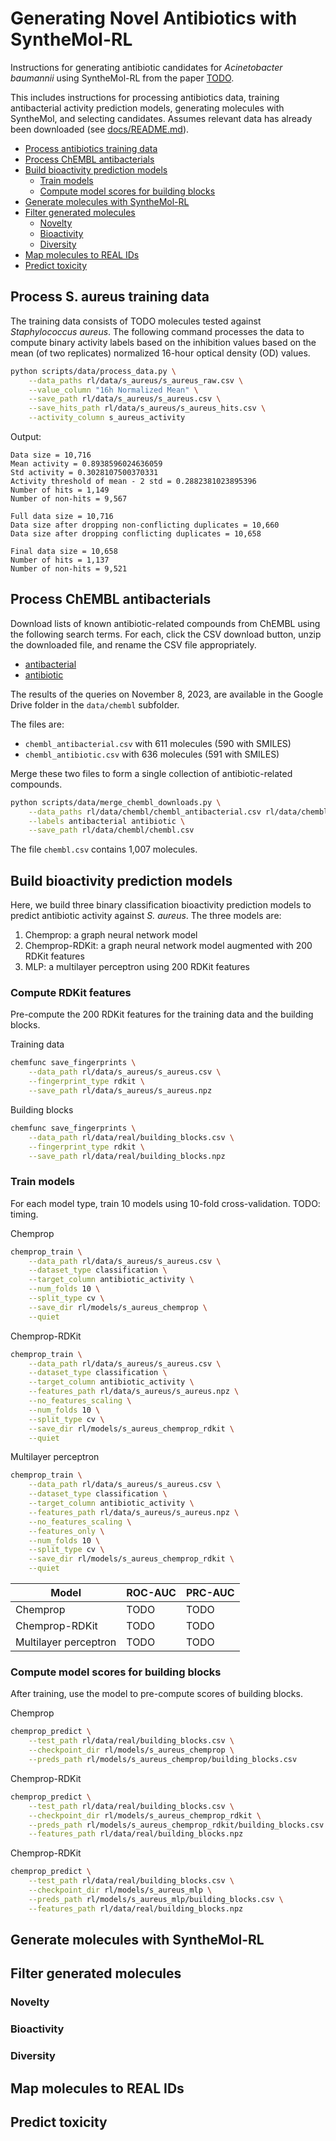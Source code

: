 # Generating Novel Antibiotics with SyntheMol-RL

Instructions for generating antibiotic candidates for _Acinetobacter baumannii_ using SyntheMol-RL from the paper [TODO](TODO).

This includes instructions for processing antibiotics data, training antibacterial activity prediction models, generating molecules with SyntheMol, and selecting candidates. Assumes relevant data has already been downloaded (see [docs/README.md](README.md)).

- [Process antibiotics training data](#process-antibiotics-training-data)
- [Process ChEMBL antibacterials](#process-chembl-antibacterials)
- [Build bioactivity prediction models](#build-bioactivity-prediction-models)
  * [Train models](#train-models)
  * [Compute model scores for building blocks](#compute-model-scores-for-building-blocks)
- [Generate molecules with SyntheMol-RL](#generate-molecules-with-synthemol-rl)
- [Filter generated molecules](#filter-generated-molecules)
  * [Novelty](#novelty)
  * [Bioactivity](#bioactivity)
  * [Diversity](#diversity)
- [Map molecules to REAL IDs](#map-molecules-to-real-ids)
- [Predict toxicity](#predict-toxicity)


## Process S. aureus training data

The training data consists of TODO molecules tested against _Staphylococcus aureus_. The following command processes the data to compute binary activity labels based on the inhibition values based on the mean (of two replicates) normalized 16-hour optical density (OD) values.

```bash
python scripts/data/process_data.py \
    --data_paths rl/data/s_aureus/s_aureus_raw.csv \
    --value_column "16h Normalized Mean" \
    --save_path rl/data/s_aureus/s_aureus.csv \
    --save_hits_path rl/data/s_aureus/s_aureus_hits.csv \
    --activity_column s_aureus_activity
```

Output:
```
Data size = 10,716
Mean activity = 0.8938596024636059
Std activity = 0.3028107500370331
Activity threshold of mean - 2 std = 0.2882381023895396
Number of hits = 1,149
Number of non-hits = 9,567

Full data size = 10,716
Data size after dropping non-conflicting duplicates = 10,660
Data size after dropping conflicting duplicates = 10,658

Final data size = 10,658
Number of hits = 1,137
Number of non-hits = 9,521
```


## Process ChEMBL antibacterials

Download lists of known antibiotic-related compounds from ChEMBL using the following search terms. For each, click the CSV download button, unzip the downloaded file, and rename the CSV file appropriately.

- [antibacterial](https://www.ebi.ac.uk/chembl/g/#search_results/compounds/query=antibacterial)
- [antibiotic](https://www.ebi.ac.uk/chembl/g/#search_results/compounds/query=antibiotic)

The results of the queries on November 8, 2023, are available in the Google Drive folder in the `data/chembl` subfolder.

The files are:

- `chembl_antibacterial.csv` with 611 molecules (590 with SMILES)
- `chembl_antibiotic.csv` with 636 molecules (591 with SMILES)

Merge these two files to form a single collection of antibiotic-related compounds.
```bash
python scripts/data/merge_chembl_downloads.py \
    --data_paths rl/data/chembl/chembl_antibacterial.csv rl/data/chembl/chembl_antibiotic.csv \
    --labels antibacterial antibiotic \
    --save_path rl/data/chembl/chembl.csv
```

The file `chembl.csv` contains 1,007 molecules.


## Build bioactivity prediction models


Here, we build three binary classification bioactivity prediction models to predict antibiotic activity against _S. aureus_. The three models are:

1. Chemprop: a graph neural network model
2. Chemprop-RDKit: a graph neural network model augmented with 200 RDKit features
3. MLP: a multilayer perceptron using 200 RDKit features


### Compute RDKit features

Pre-compute the 200 RDKit features for the training data and the building blocks.

Training data
```bash
chemfunc save_fingerprints \
    --data_path rl/data/s_aureus/s_aureus.csv \
    --fingerprint_type rdkit \
    --save_path rl/data/s_aureus/s_aureus.npz
```

Building blocks
```bash
chemfunc save_fingerprints \
    --data_path rl/data/real/building_blocks.csv \
    --fingerprint_type rdkit \
    --save_path rl/data/real/building_blocks.npz
```


### Train models

For each model type, train 10 models using 10-fold cross-validation. TODO: timing.

Chemprop
```bash
chemprop_train \
    --data_path rl/data/s_aureus/s_aureus.csv \
    --dataset_type classification \
    --target_column antibiotic_activity \
    --num_folds 10 \
    --split_type cv \
    --save_dir rl/models/s_aureus_chemprop \
    --quiet
```

Chemprop-RDKit
```bash
chemprop_train \
    --data_path rl/data/s_aureus/s_aureus.csv \
    --dataset_type classification \
    --target_column antibiotic_activity \
    --features_path rl/data/s_aureus/s_aureus.npz \
    --no_features_scaling \
    --num_folds 10 \
    --split_type cv \
    --save_dir rl/models/s_aureus_chemprop_rdkit \
    --quiet
```

Multilayer perceptron
```bash
chemprop_train \
    --data_path rl/data/s_aureus/s_aureus.csv \
    --dataset_type classification \
    --target_column antibiotic_activity \
    --features_path rl/data/s_aureus/s_aureus.npz \
    --no_features_scaling \
    --features_only \
    --num_folds 10 \
    --split_type cv \
    --save_dir rl/models/s_aureus_chemprop_rdkit \
    --quiet
```

| Model                 | ROC-AUC | PRC-AUC |
|-----------------------|---------|---------|
| Chemprop              | TODO    | TODO    |
| Chemprop-RDKit        | TODO    | TODO    |
| Multilayer perceptron | TODO    | TODO    |


### Compute model scores for building blocks

After training, use the model to pre-compute scores of building blocks.

Chemprop
```bash
chemprop_predict \
    --test_path rl/data/real/building_blocks.csv \
    --checkpoint_dir rl/models/s_aureus_chemprop \
    --preds_path rl/models/s_aureus_chemprop/building_blocks.csv
```

Chemprop-RDKit
```bash
chemprop_predict \
    --test_path rl/data/real/building_blocks.csv \
    --checkpoint_dir rl/models/s_aureus_chemprop_rdkit \
    --preds_path rl/models/s_aureus_chemprop_rdkit/building_blocks.csv \
    --features_path rl/data/real/building_blocks.npz
```

Chemprop-RDKit
```bash
chemprop_predict \
    --test_path rl/data/real/building_blocks.csv \
    --checkpoint_dir rl/models/s_aureus_mlp \
    --preds_path rl/models/s_aureus_mlp/building_blocks.csv \
    --features_path rl/data/real/building_blocks.npz
```


## Generate molecules with SyntheMol-RL


## Filter generated molecules


### Novelty


### Bioactivity


### Diversity


## Map molecules to REAL IDs


## Predict toxicity

